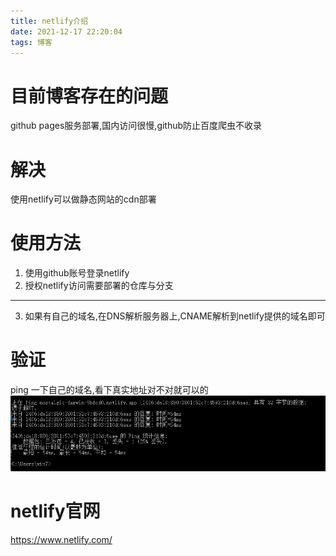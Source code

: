 ```yaml
---
title: netlify介绍
date: 2021-12-17 22:20:04
tags: 博客
---
```

# 目前博客存在的问题
github pages服务部署,国内访问很慢,github防止百度爬虫不收录

# 解决
使用netlify可以做静态网站的cdn部署

# 使用方法
1. 使用github账号登录netlify
2. 授权netlify访问需要部署的仓库与分支
---------------
3. 如果有自己的域名,在DNS解析服务器上,CNAME解析到netlify提供的域名即可


# 验证
ping 一下自己的域名,看下真实地址对不对就可以的
![](images/2021-12-17-22-27-52.png)

# netlify官网
https://www.netlify.com/